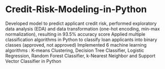 # Credit-Risk-Modeling-in-Python
Developed model to predict applicant credit risk, performed exploratory data analysis (EDA) and data transformation (one-hot encoding, min-max normalization), resulting in 93.5% accuracy score
Applied multiple classification algorithms in Python to classify loan applicants into binary classes (approved, not approved)
Implemented 6 machine learning algorithms : K-means Clustering, Decision Tree Classifier, Logistic Regression, Random Forest Classifier, k-Nearest Neighbor and Support Vector Classifier in Python
